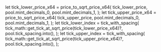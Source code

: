let tick_lower_price_x64 = price_to_sqrt_price_x64(
    tick_lower_price,
    pool.mint_decimals_0,
    pool.mint_decimals_1,
);
let tick_upper_price_x64 = price_to_sqrt_price_x64(
    tick_upper_price,
    pool.mint_decimals_0,
    pool.mint_decimals_1,
);
let tick_lower_index = tick_with_spacing(
    tick_math::get_tick_at_sqrt_price(tick_lower_price_x64)?,
    pool.tick_spacing.into(),
);
let tick_upper_index = tick_with_spacing(
    tick_math::get_tick_at_sqrt_price(tick_upper_price_x64)?,
    pool.tick_spacing.into(),
);